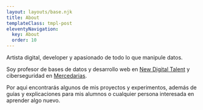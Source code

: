 ```yaml
---
layout: layouts/base.njk
title: About
templateClass: tmpl-post
eleventyNavigation:
  key: About
  order: 10
---
```


Artista digital, developer y apasionado de todo lo que manipule datos.


Soy profesor de bases de datos y desarrollo web en [New Digital Talent](https://newdigitaltalent.com/) y ciberseguridad en [Mercedarias](https://fp.mercedarias.es/granada/titulacion/curso-de-especializacion-en-ciberseguridad-en-entornos-de-las-tecnologias-de-la-informacion/).

Por aqui encontrarás algunos de mis proyectos y experimentos, además de guías y explicaciones para mis alumnos o cualquier persona interesada en aprender algo nuevo.